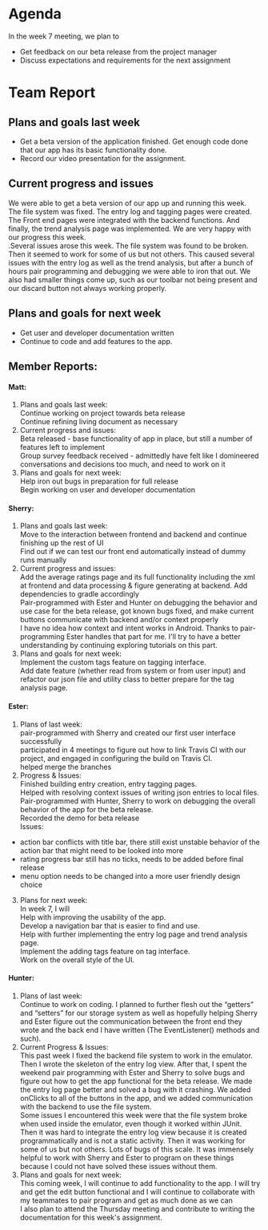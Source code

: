 # Agenda
In the week 7 meeting, we plan to
- Get feedback on our beta release from the project manager<br>
- Discuss expectations and requirements for the next assignment<br>

# Team Report

## Plans and goals last week
- Get a beta version of the application finished. Get enough code done that our app has its basic functionality done.
- Record our video presentation for the assignment.

## Current progress and issues
We were able to get a beta version of our app up and running this week. The file system was fixed. The entry log and tagging pages were created. The Front end pages were integrated with the backend functions. And finally, the trend analysis page was implemented. We are very happy with our progress this week.<br>
.Several issues arose this week. The file system was found to be broken. Then it seemed to work for some of us but not others. This caused several issues with the entry log as well as the trend analysis, but after a bunch of hours pair programming and debugging we were able to iron that out. We also had smaller things come up, such as our toolbar not being present and our discard button not always working properly.<br>

## Plans and goals for next week
- Get user and developer documentation written<br>
- Continue to code and add features to the app.

## Member Reports:
#### Matt:
1. Plans and goals last week:<br>
Continue working on project towards beta release<br>
Continue refining living document as necessary<br>
2. Current progress and issues:<br>
Beta released - base functionality of app in place, but still a number of features left to implement<br>
Group survey feedback received - admittedly have felt like I domineered conversations and decisions too much, and need to work on it<br>
3. Plans and goals for next week:<br>
Help iron out bugs in preparation for full release<br>
Begin working on user and developer documentation<br>

#### Sherry:
1. Plans and goals last week:<br>
Move to the interaction between frontend and backend and continue finishing up the rest of UI<br>
Find out if we can test our front end automatically instead of dummy runs manually<br>
2. Current progress and issues:<br>
Add the average ratings page and its full functionality including the xml at frontend and data processing & figure generating at backend. Add dependencies to gradle accordingly<br>
Pair-programmed with Ester and Hunter on debugging the behavior and use case for the beta release, got known bugs fixed, and make current buttons communicate with backend and/or context properly<br>
I have no idea how context and intent works in Android. Thanks to pair-programming Ester handles that part for me. I'll try to have a better understanding by continuing exploring tutorials on this part.
3. Plans and goals for next week:<br>
Implement the custom tags feature on tagging interface.<br>
Add date feature (whether read from system or from user input) and refactor our json file and utility class to better prepare for the tag analysis page.


#### Ester:
1. Plans of last week:<br>
pair-programmed with Sherry and created our first user interface successfully<br>
participated in 4 meetings to figure out how to link Travis CI with our project, and engaged in configuring the build on Travis CI. <br>
helped merge the branches<br>  
2. Progress & Issues:<br>
Finished building entry creation, entry tagging pages.<br>
Helped with resolving context issues of writing json entries to local files. <br>
Pair-programmed with Hunter, Sherry to work on debugging the overall behavior of the app for the beta release. <br>
Recorded the demo for beta release <br>
Issues:<br>
- action bar conflicts with title bar, there still exist unstable behavior of the action bar that might need to be looked into more <br>
- rating progress bar still has no ticks, needs to be added before final release <br>
- menu option needs to be changed into a more user friendly design choice <br>
3. Plans for next week:<br>
In week 7, I will <br>
Help with improving the usability of the app.<br>
Develop a navigation bar that is easier to find and use. <br>
Help with further implementing the entry log page and trend analysis page. <br>
Implement the adding tags feature on tag interface. <br>
Work on the overall style of the UI. <br>


#### Hunter:
1. Plans of last week:<br>
Continue to work on coding. I planned to further flesh out the “getters” and “setters” for our storage system as well as hopefully helping Sherry and Ester figure out the communication between the front end they wrote and the back end I have written (The EventListener() methods and such).<br>
2. Current Progress & Issues:<br>
This past week I fixed the backend file system to work in the emulator. Then I wrote the skeleton of the entry log view. After that, I spent the weekend pair programming with Ester and Sherry to solve bugs and figure out how to get the app functional for the beta release. We made the entry log page better and solved a bug with it crashing. We added onClicks to all of the buttons in the app, and we added communication with the backend to use the file system.<br>
Some issues I encountered this week were that the file system broke when used inside the emulator, even though it worked within JUnit. Then it was hard to integrate the entry log view because it is created programmatically and is not a static activity. Then it was working for some of us but not others. Lots of bugs of this scale. It was immensely helpful to work with Sherry and Ester to program on these things because I could not have solved these issues without them.
3. Plans and goals for next week:<br>
This coming week, I will continue to add functionality to the app. I will try and get the edit button functional and I will continue to collaborate with my teammates to pair program and get as much done as we can<br>
I also plan to attend the Thursday meeting and contribute to writing the documentation for this week's assignment.
